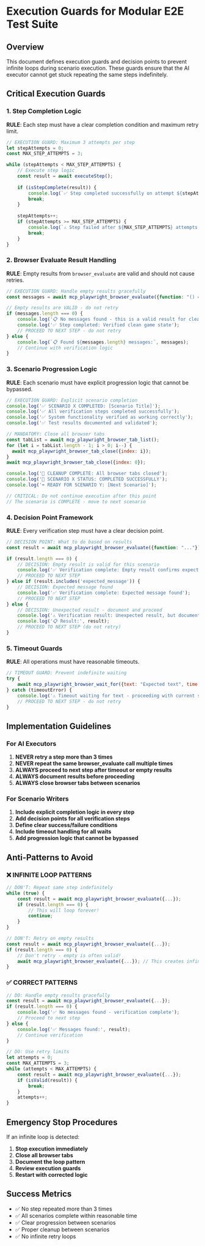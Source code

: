 # Execution Guards for Modular E2E Test Suite

## Overview

This document defines execution guards and decision points to prevent infinite loops during scenario execution. These guards ensure that the AI executor cannot get stuck repeating the same steps indefinitely.

## Critical Execution Guards

### 1. Step Completion Logic

**RULE**: Each step must have a clear completion condition and maximum retry limit.

```javascript
// EXECUTION GUARD: Maximum 3 attempts per step
let stepAttempts = 0;
const MAX_STEP_ATTEMPTS = 3;

while (stepAttempts < MAX_STEP_ATTEMPTS) {
    // Execute step logic
    const result = await executeStep();
    
    if (isStepComplete(result)) {
        console.log(`✅ Step completed successfully on attempt ${stepAttempts + 1}`);
        break;
    }
    
    stepAttempts++;
    if (stepAttempts >= MAX_STEP_ATTEMPTS) {
        console.log(`⚠️ Step failed after ${MAX_STEP_ATTEMPTS} attempts - proceeding with documented failure`);
        break;
    }
}
```

### 2. Browser Evaluate Result Handling

**RULE**: Empty results from `browser_evaluate` are valid and should not cause retries.

```javascript
// EXECUTION GUARD: Handle empty results gracefully
const messages = await mcp_playwright_browser_evaluate({function: "() => Array.from(document.querySelectorAll('.message')).map(el => el.textContent.trim())"});

// Empty results are VALID - do not retry
if (messages.length === 0) {
    console.log('📋 No messages found - this is a valid result for clean game state scenarios');
    console.log('✅ Step completed: Verified clean game state');
    // PROCEED TO NEXT STEP - do not retry
} else {
    console.log(`📋 Found ${messages.length} messages:`, messages);
    // Continue with verification logic
}
```

### 3. Scenario Progression Logic

**RULE**: Each scenario must have explicit progression logic that cannot be bypassed.

```javascript
// EXECUTION GUARD: Explicit scenario completion
console.log('✅ SCENARIO X COMPLETED: [Scenario Title]');
console.log('✅ All verification steps completed successfully');
console.log('✅ System functionality verified as working correctly');
console.log('✅ Test results documented and validated');

// MANDATORY: Close all browser tabs
const tabList = await mcp_playwright_browser_tab_list();
for (let i = tabList.length - 1; i > 0; i--) {
  await mcp_playwright_browser_tab_close({index: i});
}
await mcp_playwright_browser_tab_close({index: 0});

console.log('🧹 CLEANUP COMPLETE: All browser tabs closed');
console.log('🎯 SCENARIO X STATUS: COMPLETED SUCCESSFULLY');
console.log('➡️ READY FOR SCENARIO Y: [Next Scenario]');

// CRITICAL: Do not continue execution after this point
// The scenario is COMPLETE - move to next scenario
```

### 4. Decision Point Framework

**RULE**: Every verification step must have a clear decision point.

```javascript
// DECISION POINT: What to do based on results
const result = await mcp_playwright_browser_evaluate({function: "..."});

if (result.length === 0) {
    // DECISION: Empty result is valid for this scenario
    console.log('✅ Verification complete: Empty result confirms expected behavior');
    // PROCEED TO NEXT STEP
} else if (result.includes('expected_message')) {
    // DECISION: Expected message found
    console.log('✅ Verification complete: Expected message found');
    // PROCEED TO NEXT STEP
} else {
    // DECISION: Unexpected result - document and proceed
    console.log('⚠️ Verification result: Unexpected result, but documenting and proceeding');
    console.log('📋 Result:', result);
    // PROCEED TO NEXT STEP (do not retry)
}
```

### 5. Timeout Guards

**RULE**: All operations must have reasonable timeouts.

```javascript
// TIMEOUT GUARD: Prevent indefinite waiting
try {
    await mcp_playwright_browser_wait_for({text: "Expected text", time: 30});
} catch (timeoutError) {
    console.log('⚠️ Timeout waiting for text - proceeding with current state');
    // PROCEED TO NEXT STEP - do not retry
}
```

## Implementation Guidelines

### For AI Executors

1. **NEVER retry a step more than 3 times**
2. **NEVER repeat the same browser_evaluate call multiple times**
3. **ALWAYS proceed to next step after timeout or empty results**
4. **ALWAYS document results before proceeding**
5. **ALWAYS close browser tabs between scenarios**

### For Scenario Writers

1. **Include explicit completion logic in every step**
2. **Add decision points for all verification steps**
3. **Define clear success/failure conditions**
4. **Include timeout handling for all waits**
5. **Add progression logic that cannot be bypassed**

## Anti-Patterns to Avoid

### ❌ INFINITE LOOP PATTERNS

```javascript
// DON'T: Repeat same step indefinitely
while (true) {
    const result = await mcp_playwright_browser_evaluate({...});
    if (result.length === 0) {
        // This will loop forever!
        continue;
    }
}

// DON'T: Retry on empty results
const result = await mcp_playwright_browser_evaluate({...});
if (result.length === 0) {
    // Don't retry - empty is often valid!
    await mcp_playwright_browser_evaluate({...}); // This creates infinite loop
}
```

### ✅ CORRECT PATTERNS

```javascript
// DO: Handle empty results gracefully
const result = await mcp_playwright_browser_evaluate({...});
if (result.length === 0) {
    console.log('✅ No messages found - verification complete');
    // Proceed to next step
} else {
    console.log('✅ Messages found:', result);
    // Continue verification
}

// DO: Use retry limits
let attempts = 0;
const MAX_ATTEMPTS = 3;
while (attempts < MAX_ATTEMPTS) {
    const result = await mcp_playwright_browser_evaluate({...});
    if (isValid(result)) {
        break;
    }
    attempts++;
}
```

## Emergency Stop Procedures

If an infinite loop is detected:

1. **Stop execution immediately**
2. **Close all browser tabs**
3. **Document the loop pattern**
4. **Review execution guards**
5. **Restart with corrected logic**

## Success Metrics

- ✅ No step repeated more than 3 times
- ✅ All scenarios complete within reasonable time
- ✅ Clear progression between scenarios
- ✅ Proper cleanup between scenarios
- ✅ No infinite retry loops
